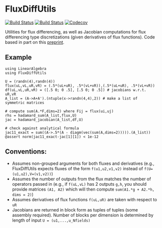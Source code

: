 # FluxDiffUtils

[![Build Status](https://travis-ci.com/jlchan/FluxDiffUtils.jl.svg?branch=master)](https://travis-ci.com/jlchan/FluxDiffUtils.jl)
[![Build Status](https://ci.appveyor.com/api/projects/status/github/jlchan/FluxDiffUtils.jl?svg=true)](https://ci.appveyor.com/project/jlchan/FluxDiffUtils-jl)
[![Codecov](https://codecov.io/gh/jlchan/FluxDiffUtils.jl/branch/master/graph/badge.svg)](https://codecov.io/gh/jlchan/FluxDiffUtils.jl)

Utilities for flux differencing, as well as Jacobian computations for flux differencing type discretizations (given derivatives of flux functions). Code based in part on this [preprint](https://arxiv.org/abs/2006.07504).

## Example
```
using LinearAlgebra
using FluxDiffUtils

U = (randn(4),randn(4))
flux(uL,vL,uR,vR) = (.5*(uL+uR), .5*(vL+vR)),(.5*(uL+uR), .5*(vL+vR))
df(uL,vL,uR,vR) = ([.5 0; 0 .5], [.5 0; 0 .5]) # jacobians w.r.t. uR,vR
A_list = (A->A+A').(ntuple(x->randn(4,4),2)) # make a list of symmetric matrices

# compute sum(A.*F,dims=2) where Fij = flux(ui,uj)
rhs = hadamard_sum(A_list,flux,U)
jac = hadamard_jacobian(A_list,df,U)

# check against analytical formula
jac11_exact = sum((A->.5*(A - diagm(vec(sum(A,dims=2))))).(A_list))
@assert norm(jac11_exact-jac[1][1]) < 1e-12
```

## Conventions:
- Assumes non-grouped arguments for both fluxes and derivatives (e.g., FluxDiffUtils expects fluxes of the form `f(u1,u2,v1,v2)` instead of `f(U=(u1,u2),V=(v1,v2))`)
- Assumes the number of outputs from the flux matches the number of operators passed in (e.g., if `f(uL,vL)` has 2 outputs `g,h`, you should provide matrices `(A1, A2)` which will then compute `sum(A1.*g + A2.*h, dims = 2)`)
- Assumes derivatives of flux functions `f(uL,uR)` are taken with respect to `uR`
- Jacobians are returned in block form as tuples of tuples (some assembly required). Number of blocks per dimension is determined by length of input `U = (u1,...,u_Nfields)`
